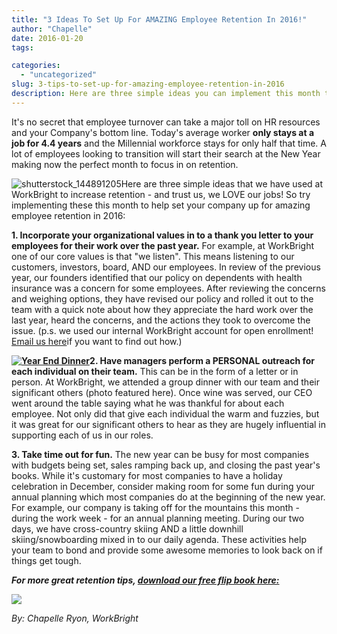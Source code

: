 ```yaml
---
title: "3 Ideas To Set Up For AMAZING Employee Retention In 2016!"
author: "Chapelle"
date: 2016-01-20
tags:

categories:
  - "uncategorized"
slug: 3-tips-to-set-up-for-amazing-employee-retention-in-2016
description: Here are three simple ideas you can implement this month to help set your company up for amazing employee retention in 2016!
---
```

It's no secret that employee turnover can take a major toll on HR resources and your Company's bottom line. Today's average worker **only stays at a job for 4.4 years** and the Millennial workforce stays for only half that time. A lot of employees looking to transition will start their search at the New Year making now the perfect month to focus in on retention.  
  
 ![shutterstock_144891205](/images/blog/3-tips-to-set-up-for-amazing-employee-retention-in-2016/shutterstock_144891205-300x200.jpg)Here are three simple ideas that we have used at WorkBright to increase retention - and trust us, we LOVE our jobs! So try implementing these this month to help set your company up for amazing employee retention in 2016:  
  
**1. Incorporate your organizational values in to a thank you letter to your employees for their work over the past year.** For example, at WorkBright one of our core values is that "we listen". This means listening to our customers, investors, board, AND our employees. In review of the previous year, our founders identified that our policy on dependents with health insurance was a concern for some employees. After reviewing the concerns and weighing options, they have revised our policy and rolled it out to the team with a quick note about how they appreciate the hard work over the last year, heard the concerns, and the actions they took to overcome the issue. (p.s. we used our internal WorkBright account for open enrollment! [Email us here](mailto:info@workbright.com)if you want to find out how.)  
  
**[![Year End Dinner](/images/blog/3-tips-to-set-up-for-amazing-employee-retention-in-2016/Year-End-Dinner-225x300.jpg)](https://workbright.com/wp-content/uploads/2016/01/Year-End-Dinner.jpg)2. Have managers perform a PERSONAL outreach for each individual on their team.** This can be in the form of a letter or in person. At WorkBright, we attended a group dinner with our team and their significant others (photo featured here). Once wine was served, our CEO went around the table saying what he was thankful for about each employee. Not only did that give each individual the warm and fuzzies, but it was great for our significant others to hear as they are hugely influential in supporting each of us in our roles.  
  
**3. Take time out for fun.** The new year can be busy for most companies with budgets being set, sales ramping back up, and closing the past year's books. While it's customary for most companies to have a holiday celebration in December, consider making room for some fun during your annual planning which most companies do at the beginning of the new year. For example, our company is taking off for the mountains this month - during the work week - for an annual planning meeting. During our two days, we have cross-country skiing AND a little downhill skiing/snowboarding mixed in to our daily agenda. These activities help your team to bond and provide some awesome memories to look back on if things get tough.

**_For more great retention tips, [download our free flip book here:](https://workbright.com/retention/)_**

[![](/images/blog/3-tips-to-set-up-for-amazing-employee-retention-in-2016/Promo_Image.jpg)](https://workbright.com/retention/)  
  
_By: Chapelle Ryon, WorkBright_
